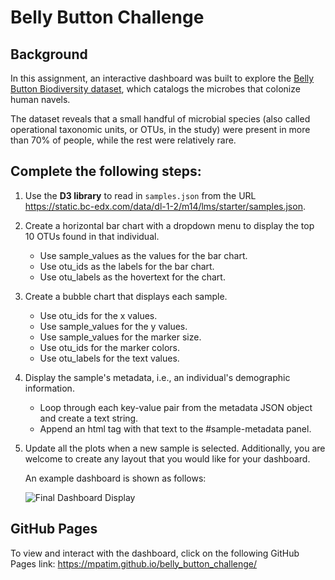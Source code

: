 # Belly Button Challenge

## Background
In this assignment, an interactive dashboard was built to explore the [Belly Button Biodiversity dataset](https://robdunnlab.com/projects/belly-button-biodiversity/), which catalogs the microbes that colonize human navels.

The dataset reveals that a small handful of microbial species (also called operational taxonomic units, or OTUs, in the study) were present in more than 70% of people, while the rest were relatively rare.

## Complete the following steps:
1.	Use the **D3 library** to read in `samples.json` from the URL https://static.bc-edx.com/data/dl-1-2/m14/lms/starter/samples.json.
2.	Create a horizontal bar chart with a dropdown menu to display the top 10 OTUs found in that individual.
    * Use sample_values as the values for the bar chart.
    * Use otu_ids as the labels for the bar chart.
    * Use otu_labels as the hovertext for the chart.
3.	Create a bubble chart that displays each sample.
    * Use otu_ids for the x values.
    * Use sample_values for the y values.
    * Use sample_values for the marker size.
    * Use otu_ids for the marker colors.
    * Use otu_labels for the text values.
 
4.	Display the sample's metadata, i.e., an individual's demographic information.
    * Loop through each key-value pair from the metadata JSON object and create a text string.
    * Append an html tag with that text to the #sample-metadata panel.
 
5. Update all the plots when a new sample is selected. Additionally, you are welcome to create any layout that you would like for your dashboard.
   
   An example dashboard is shown as follows:

   ![Final Dashboard Display](https://github.com/MpatiM/belly_button_challenge/assets/159741444/f321d935-3376-4606-9492-811100e97754)

## GitHub Pages
To view and interact with the dashboard, click on the following GitHub Pages link: https://mpatim.github.io/belly_button_challenge/
